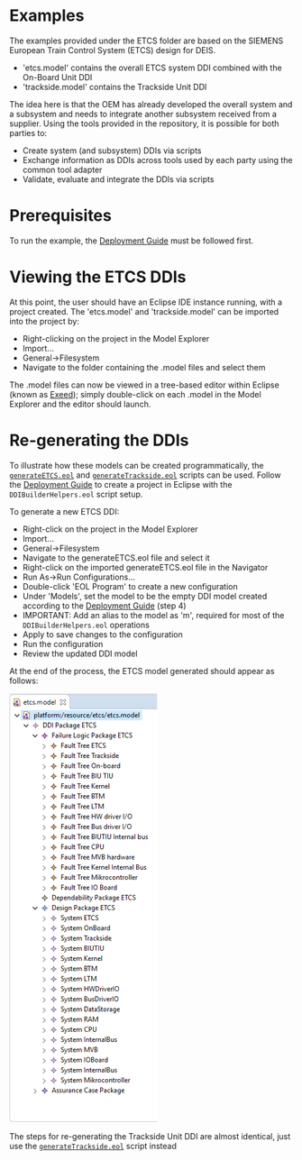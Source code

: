 # Examples

The examples provided under the ETCS folder are based on the SIEMENS European Train Control System (ETCS) design for DEIS.

- 'etcs.model' contains the overall ETCS system DDI combined with the On-Board Unit DDI
- 'trackside.model' contains the Trackside Unit DDI

The idea here is that the OEM has already developed the overall system and a subsystem and needs to integrate another subsystem received from a supplier. Using the tools provided in the repository, it is possible for both parties to:
- Create system (and subsystem) DDIs via scripts
- Exchange information as DDIs across tools used by each party using the common tool adapter
- Validate, evaluate and integrate the DDIs via scripts

# Prerequisites

To run the example, the [Deployment Guide](https://github.com/DEIS-Project-EU/DDI-Scripting-Tools/tree/documentation_01/Documentation/Deployment%20Guide) must be followed first.

# Viewing the ETCS DDIs

At this point, the user should have an Eclipse IDE instance running, with a project created.
The 'etcs.model' and 'trackside.model' can be imported into the project by:
- Right-clicking on the project in the Model Explorer
- Import...
- General->Filesystem
- Navigate to the folder containing the .model files and select them

The .model files can now be viewed in a tree-based editor within Eclipse (known as [Exeed](https://www.eclipse.org/epsilon/doc/exeed/)); simply double-click on each .model in the Model Explorer and the editor should launch.

# Re-generating the DDIs

To illustrate how these models can be created programmatically, the [`generateETCS.eol`](https://github.com/DEIS-Project-EU/DDI-Scripting-Tools/blob/documentation_01/Examples/ETCS/generateETCS.eol) and [`generateTrackside.eol`](https://github.com/DEIS-Project-EU/DDI-Scripting-Tools/blob/documentation_01/Examples/ETCS/generateTrackside.eol) scripts can be used.
Follow the [Deployment Guide](https://github.com/DEIS-Project-EU/DDI-Scripting-Tools/tree/documentation_01/Documentation/Deployment%20Guide) to create a project in Eclipse with the `DDIBuilderHelpers.eol` script setup.

To generate a new ETCS DDI:
- Right-click on the project in the Model Explorer
- Import...
- General->Filesystem
- Navigate to the generateETCS.eol file and select it
- Right-click on the imported generateETCS.eol file in the Navigator
- Run As->Run Configurations...
- Double-click 'EOL Program' to create a new configuration
- Under 'Models', set the model to be the empty DDI model created according to the [Deployment Guide](https://github.com/DEIS-Project-EU/DDI-Scripting-Tools/tree/documentation_01/Documentation/Deployment%20Guide) (step 4)
- IMPORTANT: Add an alias to the model as 'm', required for most of the `DDIBuilderHelpers.eol` operations
- Apply to save changes to the configuration
- Run the configuration
- Review the updated DDI model

At the end of the process, the ETCS model generated should appear as follows:

![Generated ETCS Model](https://raw.githubusercontent.com/DEIS-Project-EU/DDI-Scripting-Tools/documentation_01/Documentation/img/etcs.PNG)

The steps for re-generating the Trackside Unit DDI are almost identical, just use the [`generateTrackside.eol`](https://github.com/DEIS-Project-EU/DDI-Scripting-Tools/blob/documentation_01/Examples/ETCS/generateTrackside.eol) script instead
